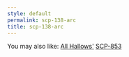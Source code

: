 ```yaml
---
style: default
permalink: scp-138-arc
title: scp-138-arc
---
```

You may also like:
[All Hallows'](http://scp-wiki.net/all-hallows)
[SCP-853](http://scp-wiki.net/scp-853)